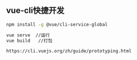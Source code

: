 ## **vue-cli快捷开发**

~~~bash
npm install -g @vue/cli-service-global

vue serve  //运行
vue build   //打包

https://cli.vuejs.org/zh/guide/prototyping.html
~~~